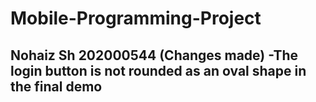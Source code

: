 # Mobile-Programming-Project

Nohaiz Sh 202000544 (Changes made)
-The login button is not rounded as an oval shape in the final demo
-
